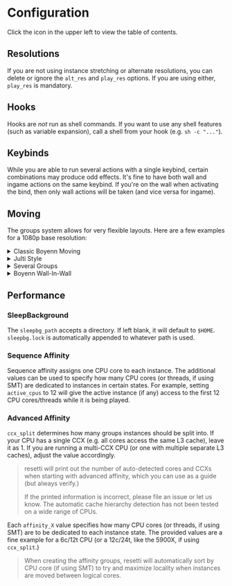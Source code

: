 # Configuration

Click the icon in the upper left to view the table of contents.

## Resolutions

If you are not using instance stretching or alternate resolutions, you can
delete or ignore the `alt_res` and `play_res` options. If you are using either,
`play_res` is mandatory.

## Hooks

Hooks are *not* run as shell commands. If you want to use any shell features
(such as variable expansion), call a shell from your hook (e.g. `sh -c "..."`).

## Keybinds

While you are able to run several actions with a single keybind, certain
combinations may produce odd effects. It's fine to have both wall and ingame
actions on the same keybind. If you're on the wall when activating the bind,
then only wall actions will be taken (and vice versa for ingame).

## Moving

The groups system allows for very flexible layouts. Here are a few examples
for a 1080p base resolution:

<details>

<summary>Classic Boyenn Moving</summary>

This layout does not stretch instances to fill each section as is typical with
the original moving style.

![Classic](https://user-images.githubusercontent.com/46545045/235276175-a3b2a0dd-cd71-4989-861c-5681f93b73ab.png)

```toml
[[wall.moving.groups]]
position = "1800x600+0,0"
width = 3
height = 2

[[wall.moving.groups]]
position = "120x1080+1800,0"
width = 1
height = 9

[wall.moving.locks]
position = "1800x480+0,600"
width = 3
height = 2
```

</details>

<details>

<summary>Julti Style</summary>

![Julti Style](https://user-images.githubusercontent.com/46545045/235276171-1afd796b-b45b-45ac-b872-e68d5d8efba5.png)

```toml
[[wall.moving.groups]]
position = "1920x900+0,0"
width = 3
height = 2

[wall.moving.locks]
position = "1920x180+0,900"
width = 6
height = 1
```

</details>

<details>

<summary>Several Groups</summary>

![Several Groups](https://user-images.githubusercontent.com/46545045/235276166-25d1027a-7a1d-4d4c-9126-d0a846e5459c.png)

```toml
[[wall.moving.groups]]
position = "1800x360+0,0"
width = 2
height = 2

[[wall.moving.groups]]
position = "1800x360+0,360"
width = 2
height = 2

[[wall.moving.groups]]
position = "1800x360+0,720"
width = 2
height = 2

[wall.moving.locks]
position = "120x1080+1800,0"
width = 1
height = 8
```

</details>

<details>

<summary>Boyenn Wall-In-Wall</summary>

![Wall-In-Wall](https://user-images.githubusercontent.com/46545045/235276160-7c372e5c-d2f2-4b5d-9724-c09f2d1a5320.png)

```toml
[[wall.moving.groups]]
position = "1920x800+0,140"
width = 2
height = 2

[[wall.moving.groups]]
position = "640x240+640,420"
width = 2
height = 2
cosmetic = true

[[wall.moving.groups]]
position = "1920x140+0,0"
width = 8
height = 1

[wall.moving.locks]
position = "1920x140+0,940"
width = 8
height = 1
```

</details>

## Performance

### SleepBackground

The `sleepbg_path` accepts a directory. If left blank, it will default to `$HOME`.
`sleepbg.lock` is automatically appended to whatever path is used.

### Sequence Affinity

Sequence affinity assigns one CPU core to each instance. The additional values
can be used to specify how many CPU cores (or threads, if using SMT) are
dedicated to instances in certain states. For example, setting `active_cpus` to 12
will give the active instance (if any) access to the first 12 CPU cores/threads
while it is being played.

### Advanced Affinity

`ccx_split` determines how many groups instances should be split into. If your
CPU has a single CCX (e.g. all cores access the same L3 cache), leave it as 1.
If you are running a multi-CCX CPU (or one with multiple separate L3 caches),
adjust the value accordingly.

> resetti will print out the number of auto-detected cores and CCXs when starting
> with advanced affinity, which you can use as a guide (but always verify.)
>
> If the printed information is incorrect, please file an issue or let us know.
> The automatic cache hierarchy detection has not been tested on a wide range
> of CPUs.

Each `affinity_X` value specifies how many CPU cores (or threads, if using SMT)
are to be dedicated to each instance state. The provided values are a fine
example for a 6c/12t CPU (or a 12c/24t, like the 5900X, if using `ccx_split`.)

> When creating the affinity groups, resetti will automatically sort by CPU core
> (if using SMT) to try and maximize locality when instances are moved between
> logical cores.
